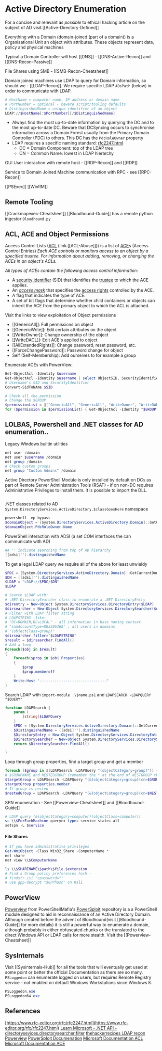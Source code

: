 # Active Directory Enumeration

For a concise and relevant as *possible* to ethical hacking article on the subject of AD visit:[[Active-Directory-Defined]]

Everything with a Domain (domain-joined (part of a domain)) is a Organisational Unit an object with attributes. These objects represent data, policy and physical machines 

Typical a Domain Controller will host [[DNS]] - [[DNS-Active-Recon]] and [[DNS-Recon-Passive]]


File Shares using SMB - [[SMB-Recon-Cheatsheet]]

Domain joined machines use LDAP to query for Domain information, so should we - [[LDAP-Recon]]. We require specific LDAP `ADsPath` (below) in order to communicate with LDAP.
```powershell
# HostName = computer name, IP address or domain name
# PortNumber = optional - beware script/tooling defaults
# DistinguishedName = unique identifier of an object
LDAP://$HostName[:$PortNumber][/$DistinguishedName]
```
- Always find the most up-to-date information by querying the DC and to the most up-to-date DC. Beware that DCSyncing occurs to synchronise information across a Domain Forest usually from the Primary Domain Controller (PDC) to others. This DC has the `PdcRoleOwner` property
- LDAP requires a specific naming standard: [rfc2247.html](https://www.rfc-editor.org/rfc/rfc2247.html)
	- DC = Domain Component: top of the LDAP tree 
	- CN = Common Name: lowest in LDAP hierarchy

GUI User interaction with remote host - [[RDP-Recon]] and [[RDP]]

Service to Domain Joined Machine communication with RPC - see [[RPC-Recon]]


[[PSExec]]
[[WinRM]] 

## Remote Tooling 

[[Crackmapexec-Cheatsheet]]
[[Bloodhound-Guide]] has a remote python ingestor `Bloodhound.py` 

## ACL, ACE and Object Permissions

Access Control Lists ([ACL](https://learn.microsoft.com/en-us/windows/win32/secauthz/access-control-lists) (link:[[ACL-Abuse]])) is a list of [ACE](https://learn.microsoft.com/en-us/windows/win32/secauthz/access-control-entries)s (Access Control Entries) *Each ACE controls or monitors access to an object by a specified trustee. For information about adding, removing, or changing the ACEs in an object's ACLs.*

*All types of ACEs contain the following access control information:*
- A [security identifier](https://learn.microsoft.com/en-us/windows/win32/secauthz/security-identifiers) (SID) that identifies the [trustee](https://learn.microsoft.com/en-us/windows/win32/secauthz/trustees) to which the ACE applies.
- An [_access mask_](https://learn.microsoft.com/en-us/windows/desktop/SecGloss/a-gly) that specifies the [access rights](https://learn.microsoft.com/en-us/windows/win32/secauthz/access-rights-and-access-masks) controlled by the ACE.
- A flag that indicates the type of ACE.
- A set of bit flags that determine whether child containers or objects can inherit the ACE from the primary object to which the ACL is attached.

Visit the links to view exploitation of Object permissions 
- [[GenericAll]]: Full permissions on object
- [[GenericWrite]]: Edit certain attributes on the object
- [[WriteOwner]]: Change ownership of the object
- [[WriteDACL]]: Edit ACE's applied to object
- [[AllExtendedRights]]: Change password, reset password, etc.
- [[ForceChangePassword]]: Password change for object
- Self (Self-Membership): Add ourselves to for example a group


Enumerate ACEs with PowerView:
```powershell
Get-ObjectAcl -Identity $username
Get-ObjectAcl -Identity $username | select ObjectSID, SecurityIdentifier, ActiveDirectoryRights
# Username's SID and SecurityIdentifier
Convert-SidToNAme $SID

# Check all the permission 
# Change the $GROUP
$permissionList = @("GenericAll", "GenericAll", "WriteOwner", "WriteDADL", "AllExtendedRights", "ForceChangePassword", "Self")
for ($permission in $permissionList) { Get-ObjectAcl -Identity "$GROUP" | ? {$_.ActiveDirectoryRights -eq "$permission"} | select SecurityIdentifier,ActiveDirectoryRights} 
```

## LOLBAS, Powershell and .NET classes for AD enumeration.. 

Legacy Windows builtin utilities
```powershell
net user /domain
net user $username /domain
net group /domain
# Check custom groups
net group "Custom Admins" /domain
```

Active Directory PowerShell Module is only installed by default on DCs as part of Remote Server Administration Tools (RSAT) - if on non-DC requires Administrative Privileges to install them. It is possible to import the DLL.
```
```

.NET classes related to AD `System.DirectoryServices.ActiveDirectory.$classGoesHere` namespace 
```powershell
powershell -ep bypass
$domainObject = [System.DirectoryServices.ActiveDirectory.Domain]::GetCurrentDomain()
$domainObject.PdcRoleOwner.Name
```

PowerShell interaction with ADSI (a set COM interfaces the can communicate with AD)
```powershell
## '' indicate searching from top of AD hierarchy
([adsi]'').distinguishedName
```

To get a legal LDAP query we require all of the above for least unwieldy
```powershell
$PDC = [System.DirectoryServices.ActiveDirectory.Domain]::GetCurrentDomain().PdcRoleOwner.Name
$DN = ([adsi]'').distinguishedName 
$LDAP = "LDAP://$PDC/$DN"
$LDAP

# Search $LDAP with:
# .NET DirectorySearcher class to enumerate a .NET DirectoryEntry 
$direntry = New-Object System.DirectoryServices.DirectoryEntry($LDAP)
$dirsearcher = New-Object System.DirectoryServices.DirectorySearcher($direntry)
# Filter with LDAP filter string
# LDAPSTRING -like: 
# "DC=DOMAIN,DC=LOCAL" - all information in base naming context 
# "samAccountType=805306368" : all users in domains
# "(objectClass=group)"
$dirsearcher.filter="$LDAPSTRING"
$result = $dirsearcher.FindAll()
# Add a loop
Foreach($obj in $result)
{
    Foreach($prop in $obj.Properties)
    {
        $prop
        $prop.memberoff
    }
    Write-Host "-------------------------------"
}
```

Search LDAP with `import-module .\$name.ps1` and `LDAPSEARCH -LDAPQUERY "$QUERY"`
```powershell
function LDAPSearch {
    param (
        [string]$LDAPQuery
    )
    $PDC = [System.DirectoryServices.ActiveDirectory.Domain]::GetCurrentDomain().PdcRoleOwner.Name
    $DistinguishedName = ([adsi]'').distinguishedName
    $DirectoryEntry = New-Object System.DirectoryServices.DirectoryEntry("LDAP://$PDC/$DistinguishedName")
    $DirectorySearcher = New-Object System.DirectoryServices.DirectorySearcher($DirectoryEntry, $LDAPQuery)
    return $DirectorySearcher.FindAll()

}
```

Loop through group properties, find a target group and get a member
```powershell
foreach ($group in $(LDAPSearch -LDAPQuery "(objectCategory=group)")) { $group.properties | select {$_.cn}, {$_.member}}
# $GROUPNAME and NESTEDGROUP (remember the * at the end of NESTGROUP that indicates nesting)
$targetGroup = LDAPSearch -LDAPQuery "(&(objectCategory=group)(cn=$GROUPNAME))"
$targetGroup.properties.member
# If group is nested
$nestedGroup = LDAPSearch -LDAPQuery "(&(objectCategory=group)(cn=$NESTEDGROUP*))"
```

SPN enumeration - See [[Powerview-Cheatsheet]] and [[Bloodhound-Guide]] 
```powershell
# LDAP query (&(objectCategory=computer)(objectClass=computer))
sc \\$ForEachMachine queryex type= service state= all
setspn -L $service
```

#### File Shares

```powershell
# If you have administrative privileges
Get-WmiObject -Class Win32_Share -ComputerName *
net share
net view \\$ComputerName

ls \\$SHARENAME\$path\$file.$extension
# Find a Group policy preferences hash - 
# findstr /si "cpassword=""
# use gpp-decrypt "$GPPhash" on Kali
```


## PowerView

[Powerview](https://github.com/PowerShellMafia/PowerSploit/blob/master/Recon/PowerView.ps1) from PowerShellMafia's [PowerSploit](https://powersploit.readthedocs.io/en/latest/Recon/) repository is a a PowerShell module    designed to aid in reconnaissance of an Active Directory Domain. Although created before the advent of Bloodhound(visit [[Bloodhound-Guide]] for more details) it is still a powerful way to enumerate a domain, although probably in either obfuscated chunks or the translated to the direct Windows API or LDAP calls for more stealth.  Visit the [[Powerview-Cheatsheet]]

## SysInternals

Visit [[Sysinternals-Hub]] for all the tools that will eventually get used at some point or better the official Documentation as there are so many. `PSLoggedon` can enumerate logged on users, but requires Remote Registry service - not enabled on default Windows Workstations since Windows 8.
```powershell
PSLoggedon.exe 
PSLoggedon64.exe 
```

## References

[https://www.rfc-editor.org/rfc/rfc2247.html](https://www.rfc-editor.org/rfc/rfc2247.html)
[Learn Microsoft - .NET API - directorysevices.directorysearcher.filter](https://learn.microsoft.com/en-us/dotnet/api/system.directoryservices.directorysearcher.filter?view=dotnet-plat-ext-7.0)
[thehackerrecipes LDAP recon](https://www.thehacker.recipes/ad/recon/ldap)
[Powerview](https://github.com/PowerShellMafia/PowerSploit/blob/master/Recon/PowerView.ps1) 
[PowerSploit Documenation](https://powersploit.readthedocs.io/en/latest/) 
[Microsoft Documentation ACL](https://learn.microsoft.com/en-us/windows/win32/secauthz/access-control-lists) 
[Microsoft Documentation ACE](https://learn.microsoft.com/en-us/windows/win32/secauthz/access-control-entries)